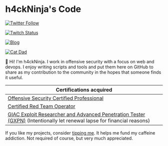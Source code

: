 # h4ckNinja's Code

[![Twitter Follow](https://img.shields.io/twitter/follow/h4ckninja?style=social)](https://twitter.com/h4ckninja)

[![Twitch Status](https://img.shields.io/twitch/status/h4ckninja?style=social)](https://twitch.tv/h4ckninja)

[![Blog](https://img.shields.io/badge/Blog-Check%20out%20my%20blog-blue)](https://h4ck.ninja/)

[![Cat Dad](https://img.shields.io/badge/Cat-Cat%20Dad-red)](https://www.instagram.com/p/CJ65NdtnTfu/)


👋 Hi! I'm h4ckNinja. I work in offensive security with a focus on web and devops. I enjoy writing scripts and tools and put them here on GitHub to share as my contribution to the community in the hopes that someone finds it useful.

| Certifications acquired                                       |
|---------------------------------------------------------------|
| [Offensive Security Certified Professional](https://www.offensive-security.com/pwk-oscp/)     |
| [Certified Red Team Operator](https://www.zeropointsecurity.co.uk/red-team-ops/overview) |
| [GIAC Exploit Researcher and Advanced Penetration Tester (GXPN)](https://www.sans.org/cyber-security-courses/advanced-penetration-testing-exploits-ethical-hacking/) (Intentionally let renewal lapse for financial reasons)                                |



If you like my projects, consider [tipping me](https://ko-fi.com/h4ckninja). It helps me fund my caffeine addiction. Not required of course, but very much appreciated.
